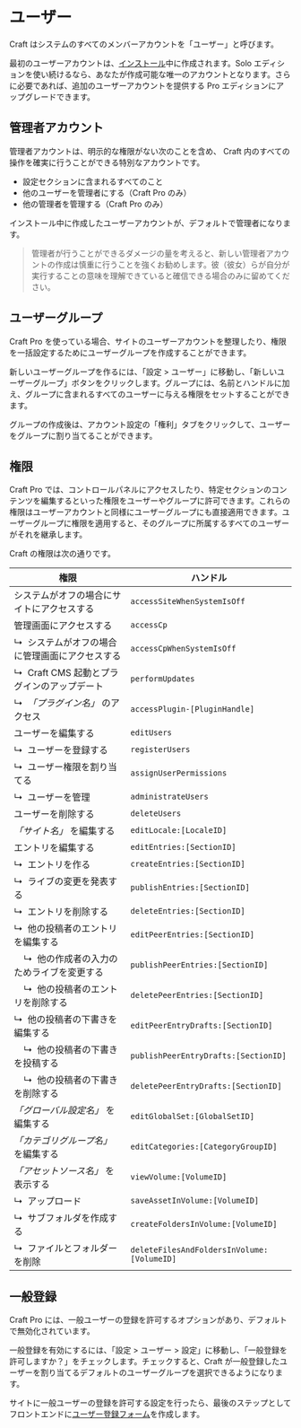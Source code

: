 # ユーザー

Craft はシステムのすべてのメンバーアカウントを「ユーザー」と呼びます。

最初のユーザーアカウントは、[インストール](installation.md)中に作成されます。Solo エディションを使い続けるなら、あなたが作成可能な唯一のアカウントとなります。さらに必要であれば、追加のユーザーアカウントを提供する Pro エディションにアップグレードできます。

## 管理者アカウント

管理者アカウントは、明示的な権限がない次のことを含め、 Craft 内のすべての操作を確実に行うことができる特別なアカウントです。

* 設定セクションに含まれるすべてのこと
* 他のユーザーを管理者にする（Craft Pro のみ）
* 他の管理者を管理する（Craft Pro のみ）

インストール中に作成したユーザーアカウントが、デフォルトで管理者になります。

> 管理者が行うことができるダメージの量を考えると、新しい管理者アカウントの作成は慎重に行うことを強くお勧めします。彼（彼女）らが自分が実行することの意味を理解できていると確信できる場合のみに留めてください。

## ユーザーグループ

Craft Pro を使っている場合、サイトのユーザーアカウントを整理したり、権限を一括設定するためにユーザーグループを作成することができます。

新しいユーザーグループを作るには、「設定 > ユーザー」に移動し、「新しいユーザーグループ」ボタンをクリックします。グループには、名前とハンドルに加え、グループに含まれるすべてのユーザーに与える権限をセットすることができます。

グループの作成後は、アカウント設定の「権利」タブをクリックして、ユーザーをグループに割り当てることができます。

## 権限

Craft Pro では、コントロールパネルにアクセスしたり、特定セクションのコンテンツを編集するといった権限をユーザーやグループに許可できます。これらの権限はユーザーアカウントと同様にユーザーグループにも直接適用できます。ユーザーグループに権限を適用すると、そのグループに所属するすべてのユーザーがそれを継承します。

Craft の権限は次の通りです。

| 権限 | ハンドル |
| ---------- | ------ |
| システムがオフの場合にサイトにアクセスする | `accessSiteWhenSystemIsOff` |
| 管理画面にアクセスする | `accessCp` |
| ↳&nbsp; システムがオフの場合に管理画面にアクセスする | `accessCpWhenSystemIsOff` |
| ↳&nbsp; Craft CMS 起動とプラグインのアップデート | `performUpdates` |
| ↳&nbsp; _「プラグイン名」_ のアクセス | `accessPlugin-[PluginHandle]` |
| ユーザーを編集する | `editUsers` |
| ↳&nbsp; ユーザーを登録する | `registerUsers` |
| ↳&nbsp; ユーザー権限を割り当てる | `assignUserPermissions` |
| ↳&nbsp; ユーザーを管理 | `administrateUsers` |
| ユーザーを削除する | `deleteUsers` |
| _「サイト名」_ を編集する | `editLocale:[LocaleID]` |
| エントリを編集する | `editEntries:[SectionID]` |
| ↳&nbsp; エントリを作る | `createEntries:[SectionID]` |
| ↳&nbsp; ライブの変更を発表する | `publishEntries:[SectionID]` |
| ↳&nbsp; エントリを削除する | `deleteEntries:[SectionID]` |
| ↳&nbsp; 他の投稿者のエントリを編集する | `editPeerEntries:[SectionID]` |
| &nbsp;&nbsp;&nbsp; ↳&nbsp; 他の作成者の入力のためライブを変更する | `publishPeerEntries:[SectionID]` |
| &nbsp;&nbsp;&nbsp; ↳&nbsp; 他の投稿者のエントリを削除する | `deletePeerEntries:[SectionID]` |
| ↳&nbsp; 他の投稿者の下書きを編集する | `editPeerEntryDrafts:[SectionID]` |
| &nbsp;&nbsp;&nbsp; ↳&nbsp; 他の投稿者の下書きを投稿する | `publishPeerEntryDrafts:[SectionID]` |
| &nbsp;&nbsp;&nbsp; ↳&nbsp; 他の投稿者の下書きを削除する | `deletePeerEntryDrafts:[SectionID]` |
| _「グローバル設定名」_ を編集する | `editGlobalSet:[GlobalSetID]` |
| _「カテゴリグループ名」_ を編集する | `editCategories:[CategoryGroupID]` |
| _「アセットソース名」_ を表示する | `viewVolume:[VolumeID]` |
| ↳&nbsp; アップロード | `saveAssetInVolume:[VolumeID]` |
| ↳&nbsp; サブフォルダを作成する | `createFoldersInVolume:[VolumeID]` |
| ↳&nbsp; ファイルとフォルダーを削除 | `deleteFilesAndFoldersInVolume:[VolumeID]` |

## 一般登録

Craft Pro には、一般ユーザーの登録を許可するオプションがあり、デフォルトで無効化されています。

一般登録を有効にするには、「設定 > ユーザー > 設定」に移動し、「一般登録を許可しますか？」をチェックします。チェックすると、Craft が一般登録したユーザーを割り当てるデフォルトのユーザーグループを選択できるようになります。

サイトに一般ユーザーの登録を許可する設定を行ったら、最後のステップとしてフロントエンドに[ユーザー登録フォーム](templating/examples/user-registration-form.md)を作成します。

